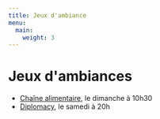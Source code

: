 ```yaml
---
title: Jeux d'ambiance
menu:
  main:
    weight: 3
---
```


# Jeux d'ambiances
  - [Chaîne alimentaire](chaine-alimentaire), le dimanche à 10h30
  - [Diplomacy](diplomacy), le samedi à 20h

